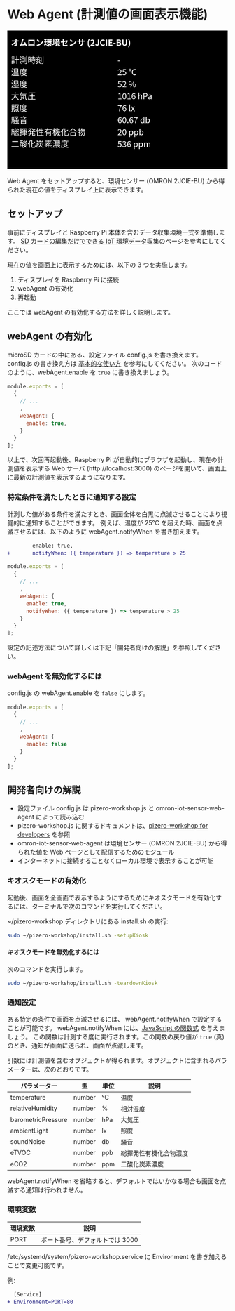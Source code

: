 # Web Agent (計測値の画面表示機能)

![画面](../images/omron-iot-sensor-web-agent.png)

Web Agent をセットアップすると、環境センサー (OMRON 2JCIE-BU) から得られた現在の値をディスプレイ上に表示できます。

## セットアップ

事前にディスプレイと Raspberry Pi 本体を含むデータ収集環境一式を準備します。
[SD カードの編集だけでできる IoT 環境データ収集](../Workshop)のページを参考にしてください。

現在の値を画面上に表示するためには、以下の 3 つを実施します。

1. ディスプレイを Raspberry Pi に接続
2. webAgent の有効化
3. 再起動

ここでは webAgent の有効化する方法を詳しく説明します。

## webAgent の有効化

microSD カードの中にある、設定ファイル config.js を書き換えます。
config.js の書き換え方は [基本的な使い方](../basic-usage.md) を参考にしてください。
次のコードのように、webAgent.enable を `true` に書き換えましょう。

```js
module.exports = [
  {
    // ...
    ,
    webAgent: {
      enable: true,
    }
  }
];
```

以上で、次回再起動後、Raspberry Pi が自動的にブラウザを起動し、現在の計測値を表示する Web サーバ (http://localhost:3000) のページを開いて、画面上に最新の計測値を表示するようになります。

### 特定条件を満たしたときに通知する設定

計測した値がある条件を満たすとき、画面全体を白黒に点滅させることにより視覚的に通知することができます。
例えば、温度が 25℃ を超えた時、画面を点滅させるには、以下のように webAgent.notifyWhen を書き加えます。

```diff
        enable: true,
+       notifyWhen: ({ temperature }) => temperature > 25
```

```js
module.exports = [
  {
    // ...
    ,
    webAgent: {
      enable: true,
      notifyWhen: ({ temperature }) => temperature > 25
    }
  }
];
```

設定の記述方法について詳しくは下記「開発者向けの解説」を参照してください。

### webAgent を無効化するには

config.js の webAgent.enable を `false` にします。

```js
module.exports = [
  {
    // ...
    ,
    webAgent: {
      enable: false
    }
  }
];
```

## 開発者向けの解説

- 設定ファイル config.js は pizero-workshop.js と omron-iot-sensor-web-agent によって読み込む
- pizero-workshop.js に関するドキュメントは、[pizero-workshop for developers](index.md) を参照
- omron-iot-sensor-web-agent は環境センサー (OMRON 2JCIE-BU) から得られた値を Web ページとして配信するためのモジュール
- インターネットに接続することなくローカル環境で表示することが可能

### キオスクモードの有効化

起動後、画面を全画面で表示するようにするためにキオスクモードを有効化するには、ターミナルで次のコマンドを実行してください。

~/pizero-workshop ディレクトリにある install.sh の実行:

```sh
sudo ~/pizero-workshop/install.sh -setupKiosk
```

#### キオスクモードを無効化するには

次のコマンドを実行します。

```sh
sudo ~/pizero-workshop/install.sh -teardownKiosk
```

### 通知設定

ある特定の条件で画面を点滅させるには、 webAgent.notifyWhen で設定することが可能です。
webAgent.notifyWhen には、[JavaScript の関数式](https://developer.mozilla.org/ja/docs/Web/JavaScript/Reference/Functions/Arrow_functions) を与えましょう。
この関数は計測する度に実行されます。この関数の戻り値が `true` (真) のとき、通知が画面に送られ、画面が点滅します。

引数には計測値を含むオブジェクトが得られます。オブジェクトに含まれるパラメーターは、次のとおりです。

| パラメーター       | 型     | 単位 | 説明                   |
| ------------------ | ------ | ---- | ---------------------- |
| temperature        | number | ℃    | 温度                   |
| relativeHumidity   | number | %    | 相対湿度               |
| barometricPressure | number | hPa  | 大気圧                 |
| ambientLight       | number | lx   | 照度                   |
| soundNoise         | number | db   | 騒音                   |
| eTVOC              | number | ppb  | 総揮発性有機化合物濃度 |
| eCO2               | number | ppm  | 二酸化炭素濃度         |

webAgent.notifyWhen を省略すると、デフォルトではいかなる場合も画面を点滅する通知は行われません。

### 環境変数

| 環境変数 | 説明                            |
| -------- | ------------------------------- |
| PORT     | ポート番号、デフォルトでは 3000 |

/etc/systemd/system/pizero-workshop.service に Environment を書き加えることで変更可能です。

例:

```diff
  [Service]
+ Environment=PORT=80
```
